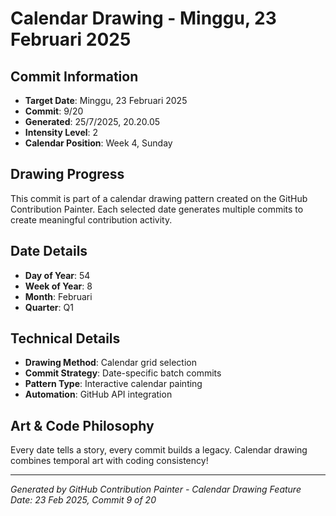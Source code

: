 # Calendar Drawing - Minggu, 23 Februari 2025

## Commit Information
- **Target Date**: Minggu, 23 Februari 2025
- **Commit**: 9/20
- **Generated**: 25/7/2025, 20.20.05
- **Intensity Level**: 2
- **Calendar Position**: Week 4, Sunday

## Drawing Progress
This commit is part of a calendar drawing pattern created on the GitHub Contribution Painter.
Each selected date generates multiple commits to create meaningful contribution activity.

## Date Details
- **Day of Year**: 54
- **Week of Year**: 8
- **Month**: Februari
- **Quarter**: Q1

## Technical Details
- **Drawing Method**: Calendar grid selection
- **Commit Strategy**: Date-specific batch commits
- **Pattern Type**: Interactive calendar painting
- **Automation**: GitHub API integration

## Art & Code Philosophy
Every date tells a story, every commit builds a legacy. 
Calendar drawing combines temporal art with coding consistency!

---
*Generated by GitHub Contribution Painter - Calendar Drawing Feature*
*Date: 23 Feb 2025, Commit 9 of 20*